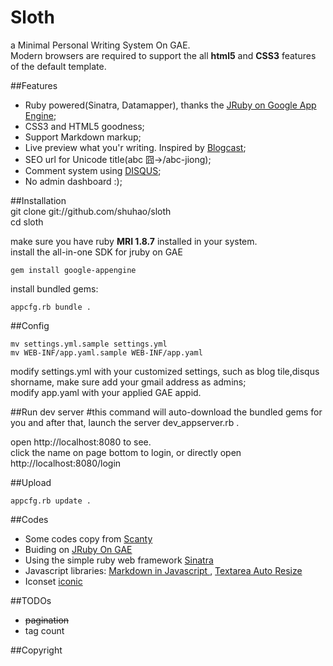 Sloth
=========
a Minimal Personal Writing System On GAE.  
Modern browsers are required to support the all **html5** and
**CSS3** features of the default template.

##Features
* Ruby powered(Sinatra, Datamapper), thanks the [JRuby on Google App Engine](http://code.google.com/p/appengine-jruby/);
* CSS3 and HTML5 goodness;
* Support Markdown markup; 
* Live preview what you'r writing. Inspired by [Blogcast](http://techoctave.com/blogcast/);
* SEO url for Unicode title(abc 囧->/abc-jiong);
* Comment system using [DISQUS](http://disqus.com/);
* No admin dashboard :);


##Installation  
	git clone git://github.com/shuhao/sloth  
	cd sloth

make sure you have ruby **MRI 1.8.7** installed in your system.  
install the all-in-one SDK for jruby on GAE  

	gem install google-appengine


install bundled gems:  

	appcfg.rb bundle .	


##Config

	mv settings.yml.sample settings.yml
	mv WEB-INF/app.yaml.sample WEB-INF/app.yaml

modify settings.yml with your customized settings,
such as blog tile,disqus shorname, make sure add your gmail address 
as admins;   
modify app.yaml with your applied GAE appid.

##Run dev server
    #this command will auto-download the bundled gems
	 for you and after that, launch the server
	dev_appserver.rb .

open http://localhost:8080 to see.  
click the name on page bottom to login, or directly open http://localhost:8080/login


##Upload

	appcfg.rb update .


##Codes
* Some codes copy from [Scanty](https://github.com/adamwiggins/scanty)
* Buiding on [JRuby On GAE](http://code.google.com/p/appengine-jruby/)
* Using the simple ruby web framework [Sinatra](http://sinatrarb.com)
* Javascript libraries: [Markdown in Javascript ](http://attacklab.net/showdown/), [Textarea Auto Resize](http://www.unwrongest.com/projects/elastic/)
* Iconset [iconic](http://somerandomdude.com/projects/iconic/)

##TODOs

* <del>pagination</del>
* tag count


##Copyright

